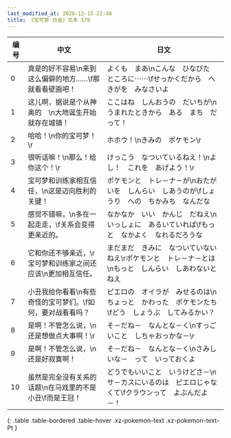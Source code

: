 ```yaml
---
last_modified_at: 2020-12-15 22:48
title: 《宝可梦 白金》文本 578
---
```

| 编号 | 中文 | 日文 |
| ---- | ---- | ---- |
| 0 | 真是的好不容易\n来到这么偏僻的地方……\f那就看看壁画吧！ | よくも　まあ\nこんな　ひなびた　ところに⋯⋯\fせっかくだから　へきがを　みなさいよ |
| 1 | 这儿啊，据说是个从神奥的　\n大地诞生开始就存在城镇！ | ここはね　しんおうの　だいちが\nうまれたときから　ある　まち　だって！ |
| 2 | 哈哈！\n你的宝可梦！\r | ホホウ！\nきみの　ポケモン\r |
| 3 | 很听话嘛！\n那么！给你这个！\r | けっこう　なついているねえ！\nよし！　これを　あげよう！\r |
| 4 | 宝可梦和训练家相互信任，\n这是迈向胜利的关键！ | ポケモンと　トレ－ナ－が\nおたがいを　しんらい　しあうのが\fしょうり　への　ちかみち　なんだな |
| 5 | 感觉不错嘛，\n多在一起走走，\f关系会变得更亲近的。 | なかなか　いい　かんじ　だねえ\nいっしょに　あるいていれば\fもっと　なかよく　なれるだろうな |
| 6 | 它和你还不够亲近，\r宝可梦和训练家之间还应该\n更加相互信任。 | まだまだ　きみに　なついていないねえ\rポケモンと　トレ－ナ－とは\nもっと　しんらい　しあわないとねえ |
| 7 | 小丑我给你看看\n有些奇怪的宝可梦们。\f如何，要对战看看吗？ | ピエロの　オイラが　みせるのは\nちょっと　かわった　ポケモンたち\fどう　しょうぶ　してみるかい？ |
| 8 | 是啊！不管怎么说，\n还是想做点大事啊！\r | そ－だね－　なんとな－く\nすっごいこと　しちゃおっかな－\r |
| 9 | 是啊！不管怎么说，\n还是好寂寞啊！ | そ－だね－　なんとな－く\nさみしいな－　って　いっておくよ |
| 10 | 虽然是完全没有关系的话题\n在马戏里的不是小丑\f而是王冠！ | どうでもいいこと　いうけどさ－\nサ－カスにいるのは　ピエロじゃなくて\fクラウンって　よぶんだよ－！ |
{: .table .table-bordered .table-hover .xz-pokemon-text .xz-pokemon-text-Pt }